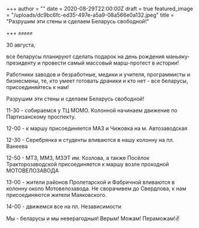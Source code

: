 +++
author = ""
date = 2020-08-29T22:00:00Z
draft = true
featured_image = "/uploads/dc9bc6fc-ed35-497e-a5a9-08a566e0a132.jpeg"
title = "Разрушим эти стены и сделаем Беларусь свободной!"

+++
​​​​✊✊✊✊✊

30 августа,

все беларусы планируют сделать подарок на день рождения маньяку-президенту и провести самый массовый марш-протест в истории!

Работники заводов и безработные, медики и учителя, программисты и бизнесмены, те, кто умеет готовать драники и кто нет - все беларусы, присоединяйтесь к нам!

Разрушим эти стены и сделаем Беларусь свободной!

11-30 - собираемся у ТЦ МОМО. Колонной начинаем движение по Партизанскому проспекту.

12-00 - к маршу присоединяется МАЗ и Чижовка на м. Автозаводская

12-30 - Серебрянка и студенты вливаются в нашу колонну на пл. Ванеева

12-50 - МТЗ, ММЗ, МЗЭТ им. Козлова, а также Посёлок Тракторозаводской присоединяется к маршу возле проходной МОТОВЕЛОЗАВОДА

13-00 - жители районов Пролетарской и Фабричной вливаются в колонну около Мотовелозавода. Не сворачивем до Свердлова, к нам присоединяются жители Маяковского.

14-00 - движемся все на пл. Независимости

Мы - беларусы и мы неверагодныя! Верым! Можам! Пераможам!✌